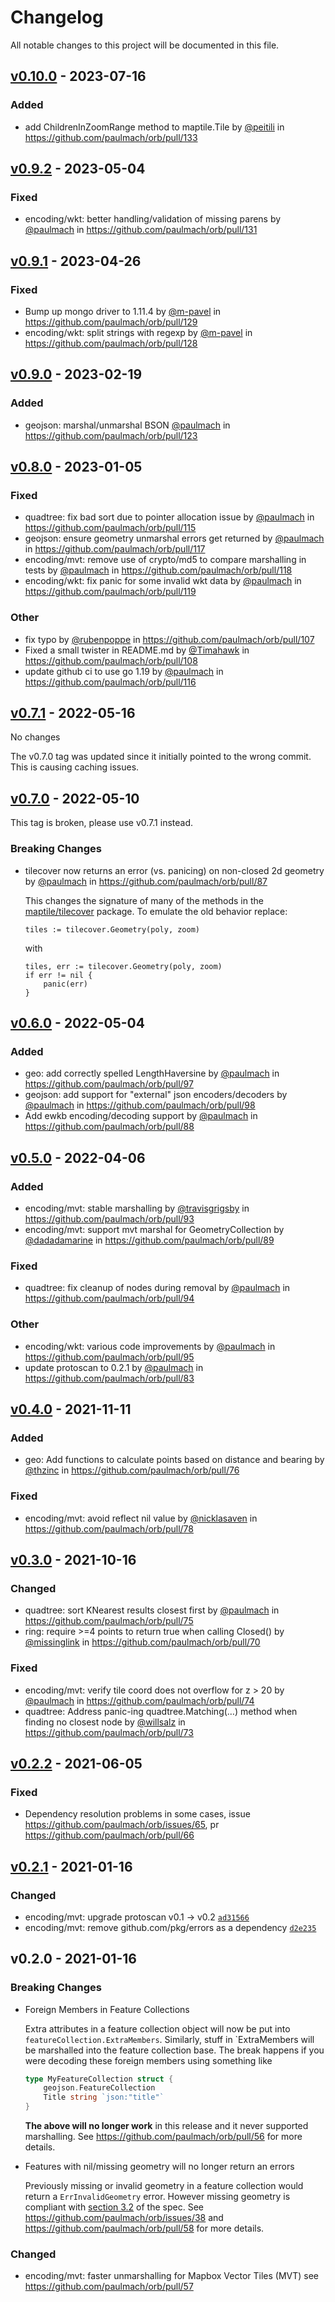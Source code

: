 # Changelog

All notable changes to this project will be documented in this file.

## [v0.10.0](https://github.com/paulmach/orb/compare/v0.9.2...v0.10.0) - 2023-07-16

### Added

-   add ChildrenInZoomRange method to maptile.Tile by [@peitili](https://github.com/peitili) in https://github.com/paulmach/orb/pull/133

## [v0.9.2](https://github.com/paulmach/orb/compare/v0.9.1...v0.9.2) - 2023-05-04

### Fixed

-   encoding/wkt: better handling/validation of missing parens by [@paulmach](https://github.com/paulmach) in https://github.com/paulmach/orb/pull/131

## [v0.9.1](https://github.com/paulmach/orb/compare/v0.9.0...v0.9.1) - 2023-04-26

### Fixed

-   Bump up mongo driver to 1.11.4 by [@m-pavel](https://github.com/m-pavel) in https://github.com/paulmach/orb/pull/129
-   encoding/wkt: split strings with regexp by [@m-pavel](https://github.com/m-pavel) in https://github.com/paulmach/orb/pull/128

## [v0.9.0](https://github.com/paulmach/orb/compare/v0.8.0...v0.9.0) - 2023-02-19

### Added

-   geojson: marshal/unmarshal BSON [@paulmach](https://github.com/paulmach) in https://github.com/paulmach/orb/pull/123

## [v0.8.0](https://github.com/paulmach/orb/compare/v0.7.1...v0.8.0) - 2023-01-05

### Fixed

-   quadtree: fix bad sort due to pointer allocation issue by [@paulmach](https://github.com/paulmach) in https://github.com/paulmach/orb/pull/115
-   geojson: ensure geometry unmarshal errors get returned by [@paulmach](https://github.com/paulmach) in https://github.com/paulmach/orb/pull/117
-   encoding/mvt: remove use of crypto/md5 to compare marshalling in tests by [@paulmach](https://github.com/paulmach) in https://github.com/paulmach/orb/pull/118
-   encoding/wkt: fix panic for some invalid wkt data by [@paulmach](https://github.com/paulmach) in https://github.com/paulmach/orb/pull/119

### Other

-   fix typo by [@rubenpoppe](https://github.com/rubenpoppe) in https://github.com/paulmach/orb/pull/107
-   Fixed a small twister in README.md by [@Timahawk](https://github.com/Timahawk) in https://github.com/paulmach/orb/pull/108
-   update github ci to use go 1.19 by [@paulmach](https://github.com/paulmach) in https://github.com/paulmach/orb/pull/116

## [v0.7.1](https://github.com/paulmach/orb/compare/v0.7.0...v0.7.1) - 2022-05-16

No changes

The v0.7.0 tag was updated since it initially pointed to the wrong commit. This is causing caching issues.

## [v0.7.0](https://github.com/paulmach/orb/compare/v0.6.0...v0.7.0) - 2022-05-10

This tag is broken, please use v0.7.1 instead.

### Breaking Changes

-   tilecover now returns an error (vs. panicing) on non-closed 2d geometry by [@paulmach](https://github.com/paulmach) in https://github.com/paulmach/orb/pull/87

    This changes the signature of many of the methods in the [maptile/tilecover](https://github.com/paulmach/orb/tree/master/maptile/tilecover) package.
    To emulate the old behavior replace:

        tiles := tilecover.Geometry(poly, zoom)

    with

        tiles, err := tilecover.Geometry(poly, zoom)
        if err != nil {
        	panic(err)
        }

## [v0.6.0](https://github.com/paulmach/orb/compare/v0.5.0...v0.6.0) - 2022-05-04

### Added

-   geo: add correctly spelled LengthHaversine by [@paulmach](https://github.com/paulmach) in https://github.com/paulmach/orb/pull/97
-   geojson: add support for "external" json encoders/decoders by [@paulmach](https://github.com/paulmach) in https://github.com/paulmach/orb/pull/98
-   Add ewkb encoding/decoding support by [@paulmach](https://github.com/paulmach) in https://github.com/paulmach/orb/pull/88

## [v0.5.0](https://github.com/paulmach/orb/compare/v0.4.0...v0.5.0) - 2022-04-06

### Added

-   encoding/mvt: stable marshalling by [@travisgrigsby](https://github.com/travisgrigsby) in https://github.com/paulmach/orb/pull/93
-   encoding/mvt: support mvt marshal for GeometryCollection by [@dadadamarine](https://github.com/dadadamarine) in https://github.com/paulmach/orb/pull/89

### Fixed

-   quadtree: fix cleanup of nodes during removal by [@paulmach](https://github.com/paulmach) in https://github.com/paulmach/orb/pull/94

### Other

-   encoding/wkt: various code improvements by [@paulmach](https://github.com/paulmach) in https://github.com/paulmach/orb/pull/95
-   update protoscan to 0.2.1 by [@paulmach](https://github.com/paulmach) in https://github.com/paulmach/orb/pull/83

## [v0.4.0](https://github.com/paulmach/orb/compare/v0.3.0...v0.4.0) - 2021-11-11

### Added

-   geo: Add functions to calculate points based on distance and bearing by [@thzinc](https://github.com/thzinc) in https://github.com/paulmach/orb/pull/76

### Fixed

-   encoding/mvt: avoid reflect nil value by [@nicklasaven](https://github.com/nicklasaven) in https://github.com/paulmach/orb/pull/78

## [v0.3.0](https://github.com/paulmach/orb/compare/v0.2.2...v0.3.0) - 2021-10-16

### Changed

-   quadtree: sort KNearest results closest first by [@paulmach](https://github.com/paulmach) in https://github.com/paulmach/orb/pull/75
-   ring: require >=4 points to return true when calling Closed() by [@missinglink](https://github.com/missinglink) in https://github.com/paulmach/orb/pull/70

### Fixed

-   encoding/mvt: verify tile coord does not overflow for z > 20 by [@paulmach](https://github.com/paulmach) in https://github.com/paulmach/orb/pull/74
-   quadtree: Address panic-ing quadtree.Matching(…) method when finding no closest node by [@willsalz](https://github.com/willsalz) in https://github.com/paulmach/orb/pull/73

## [v0.2.2](https://github.com/paulmach/orb/compare/v0.2.1...v0.2.2) - 2021-06-05

### Fixed

-   Dependency resolution problems in some cases, issue https://github.com/paulmach/orb/issues/65, pr https://github.com/paulmach/orb/pull/66

## [v0.2.1](https://github.com/paulmach/orb/compare/v0.2.0...v0.2.1) - 2021-01-16

### Changed

-   encoding/mvt: upgrade protoscan v0.1 -> v0.2 [`ad31566`](https://github.com/paulmach/orb/commit/ad31566942027c1cd30dd341f35123fb54676599)
-   encoding/mvt: remove github.com/pkg/errors as a dependency [`d2e235`](https://github.com/paulmach/orb/commit/d2e23529a295a0d973cc787ad2742cb6ccbd5306)

## v0.2.0 - 2021-01-16

### Breaking Changes

-   Foreign Members in Feature Collections

    Extra attributes in a feature collection object will now be put into `featureCollection.ExtraMembers`.
    Similarly, stuff in `ExtraMembers will be marshalled into the feature collection base.
    The break happens if you were decoding these foreign members using something like

    ```go
    type MyFeatureCollection struct {
        geojson.FeatureCollection
        Title string `json:"title"`
    }
    ```

    **The above will no longer work** in this release and it never supported marshalling. See https://github.com/paulmach/orb/pull/56 for more details.

-   Features with nil/missing geometry will no longer return an errors

    Previously missing or invalid geometry in a feature collection would return a `ErrInvalidGeometry` error.
    However missing geometry is compliant with [section 3.2](https://tools.ietf.org/html/rfc7946#section-3.2) of the spec.
    See https://github.com/paulmach/orb/issues/38 and https://github.com/paulmach/orb/pull/58 for more details.

### Changed

-   encoding/mvt: faster unmarshalling for Mapbox Vector Tiles (MVT) see https://github.com/paulmach/orb/pull/57

